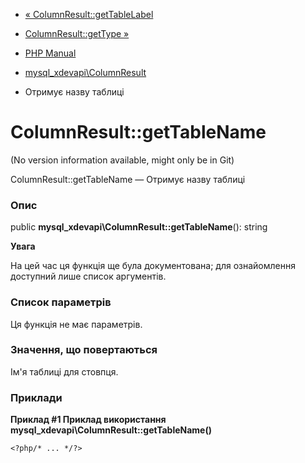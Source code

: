 - [«
ColumnResult::getTableLabel](mysql-xdevapi-columnresult.gettablelabel.md)
- [ColumnResult::getType »](mysql-xdevapi-columnresult.gettype.md)

- [PHP Manual](index.md)
- [mysql_xdevapi\ColumnResult](class.mysql-xdevapi-columnresult.md)
- Отримує назву таблиці

# ColumnResult::getTableName

(No version information available, might only be in Git)

ColumnResult::getTableName — Отримує назву таблиці

### Опис

public **mysql_xdevapi\ColumnResult::getTableName**(): string

**Увага**

На цей час ця функція ще була документована; для
ознайомлення доступний лише список аргументів.

### Список параметрів

Ця функція не має параметрів.

### Значення, що повертаються

Ім'я таблиці для стовпця.

### Приклади

**Приклад #1 Приклад використання
**mysql_xdevapi\ColumnResult::getTableName()****

` <?php/* ... */?> `
